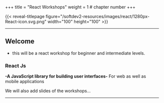 +++
title = "React Workshops"
weight = 1 # chapter number
+++

{{< reveal-titlepage figure="/softdev2-resources/images/react/1280px-React-icon.svg.png" width="100" height="100" >}}
  
---

## Welcome

- this will be a react workshop for beginner and intermediate levels.


### React Js 
**-A JavaScript library for building user interfaces-**
For web as well as mobile applications


We will also add slides of the workshops...



---
